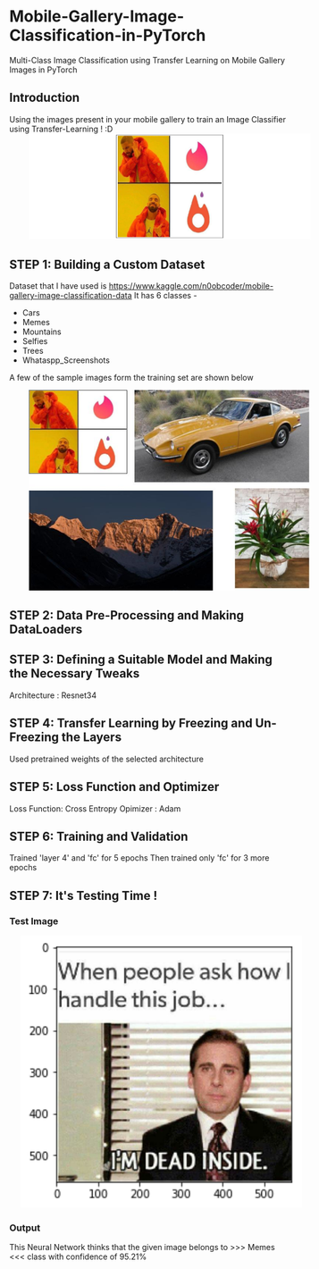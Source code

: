 # Mobile-Gallery-Image-Classification-in-PyTorch
Multi-Class Image Classification using Transfer Learning on Mobile Gallery Images in PyTorch

## Introduction
Using the images present in your mobile gallery to train an Image Classifier using Transfer-Learning ! :D
<img src='/images/main.png' width='750' alt='a meme which will be used for training an Image Classifier' hspace='35'>

## STEP 1: Building a Custom Dataset

Dataset that I have used is https://www.kaggle.com/n0obcoder/mobile-gallery-image-classification-data 
It has 6 classes -
* Cars
* Memes
* Mountains
* Selfies
* Trees
* Whataspp_Screenshots

A few of the sample images form the training set are shown below

<img src='/images/sample_training_images.jpg' width='750' alt='loss after 12 epochs' hspace='35'>

## STEP 2: Data Pre-Processing and Making DataLoaders

## STEP 3: Defining a Suitable Model and Making the Necessary Tweaks
Architecture : Resnet34

## STEP 4: Transfer Learning by Freezing and Un-Freezing the Layers
Used pretrained weights of the selected architecture

## STEP 5: Loss Function and Optimizer
Loss Function: Cross Entropy
Opimizer     : Adam

## STEP 6: Training and Validation
Trained 'layer 4' and 'fc' for 5 epochs
Then trained only 'fc' for 3 more epochs

## STEP 7: It's Testing Time !

   ### Test Image
<img src='/images/test_image.png' width='750' alt='test_image' hspace='20'>

   ### Output
This Neural Network thinks that the given image belongs to >>> Memes <<< class with confidence of 95.21%
